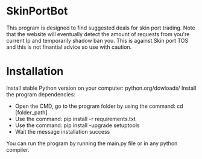 # SkinPortBot
This program is designed to find suggested deals for skin port trading.
Note that the website will eventually detect the amount of requests from you're current Ip
and temporarily shadow ban you. This is against Skin port TOS and this is not finantial advice
so use with caution.

# Installation
Install stable Python version on your computer: python.org/dowloads/
Install the program dependencies:
- Open the CMD, go to the program folder by using the command: cd [folder_path]
- Use the command: pip install -r requirements.txt
- Use the command: pip install -upgrade setuptools
- Wait the message installation success

You can run the program by running the main.py file or in any python compiler.
